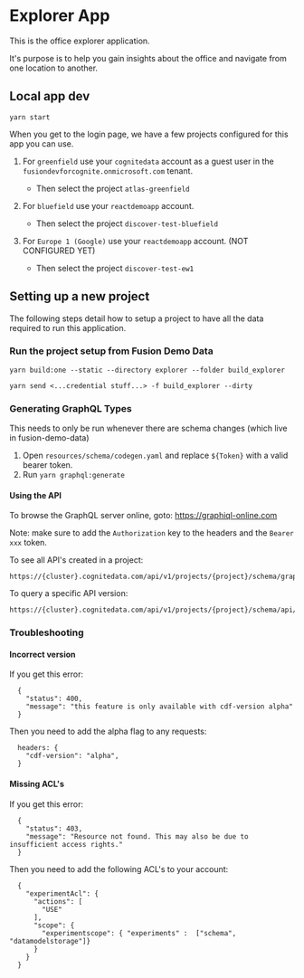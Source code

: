 # Explorer App

This is the office explorer application.

It's purpose is to help you gain insights about the office and navigate from one location to another.

## Local app dev

```
yarn start
```

When you get to the login page, we have a few projects configured for this app you can use.

1. For `greenfield` use your `cognitedata` account as a guest user in the `fusiondevforcognite.onmicrosoft.com` tenant.

   - Then select the project `atlas-greenfield`

2. For `bluefield` use your `reactdemoapp` account.

   - Then select the project `discover-test-bluefield`

3. For `Europe 1 (Google)` use your `reactdemoapp` account. (NOT CONFIGURED YET)
   - Then select the project `discover-test-ew1`

## Setting up a new project

The following steps detail how to setup a project to have all the data required to run this application.

### Run the project setup from Fusion Demo Data

```
yarn build:one --static --directory explorer --folder build_explorer
```

```
yarn send <...credential stuff...> -f build_explorer --dirty
```

### Generating GraphQL Types

This needs to only be run whenever there are schema changes (which live in fusion-demo-data)

1. Open `resources/schema/codegen.yaml` and replace `${Token}` with a valid bearer token.
2. Run `yarn graphql:generate`

#### Using the API

To browse the GraphQL server online, goto: https://graphiql-online.com

Note: make sure to add the `Authorization` key to the headers and the `Bearer xxx` token.

To see all API's created in a project:

```
https://{cluster}.cognitedata.com/api/v1/projects/{project}/schema/graphql
```

To query a specific API version:

```
https://{cluster}.cognitedata.com/api/v1/projects/{project}/schema/api/{externalId}/{version}/graphql
```

### Troubleshooting

#### Incorrect version

If you get this error:

```
  {
    "status": 400,
    "message": "this feature is only available with cdf-version alpha"
  }
```

Then you need to add the alpha flag to any requests:

```
  headers: {
    "cdf-version": "alpha",
  }
```

#### Missing ACL's

If you get this error:

```
  {
    "status": 403,
    "message": "Resource not found. This may also be due to insufficient access rights."
  }
```

Then you need to add the following ACL's to your account:

```
  {
    "experimentAcl": {
      "actions": [
        "USE"
      ],
      "scope": {
        "experimentscope": { "experiments" :  ["schema", "datamodelstorage"]}
      }
    }
  }
```
